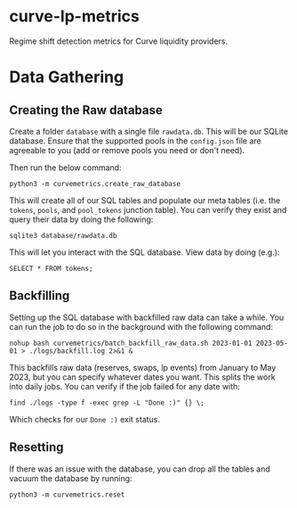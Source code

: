 # curve-lp-metrics
Regime shift detection metrics for Curve liquidity providers.

# Data Gathering

## Creating the Raw database
Create a folder `database` with a single file `rawdata.db`. This will be our SQLite database. Ensure that the supported pools in the `config.json` file are agreeable to you (add or remove pools you need or don't need).

Then run the below command:

```
python3 -m curvemetrics.create_raw_database
```

This will create all of our SQL tables and populate our meta tables (i.e. the `tokens`, `pools`, and `pool_tokens` junction table). You can verify they exist and query their data by doing the following:

```
sqlite3 database/rawdata.db
```

This will let you interact with the SQL database. View data by doing (e.g.):

```
SELECT * FROM tokens;
```

## Backfilling
Setting up the SQL database with backfilled raw data can take a while. You can run the job to do so in the background with the following command:

```
nohup bash curvemetrics/batch_backfill_raw_data.sh 2023-01-01 2023-05-01 > ./logs/backfill.log 2>&1 &
```

This backfills raw data (reserves, swaps, lp events) from January to May 2023, but you can specify whatever dates you want. This splits the work into daily jobs. You can verify if the job failed for any date with:

```
find ./logs -type f -exec grep -L "Done :)" {} \;
```

Which checks for our `Done :)` exit status.

## Resetting
If there was an issue with the database, you can drop all the tables and vacuum the database by running:

```
python3 -m curvemetrics.reset
```